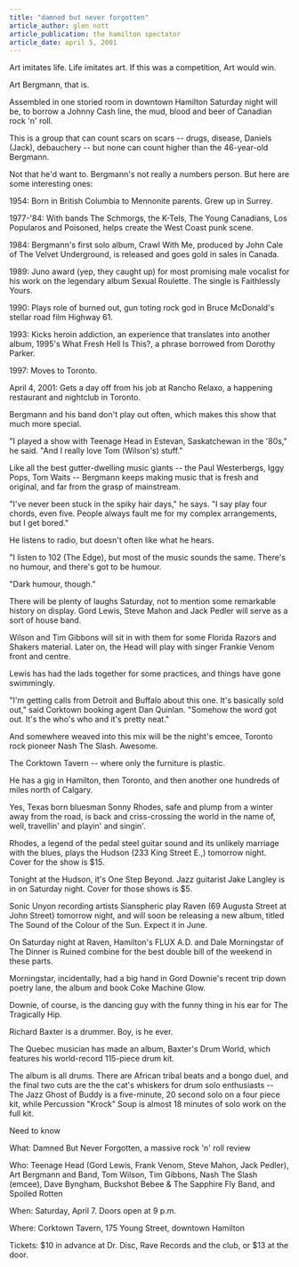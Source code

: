 ```yaml
---
title: "damned but never forgotten"
article_author: glen nott
article_publication: the hamilton spectator
article_date: april 5, 2001
---
```

Art imitates life. Life imitates art. If this was a competition, Art would win.

Art Bergmann, that is.

Assembled in one storied room in downtown Hamilton Saturday night will be, to borrow a Johnny Cash line, the mud, blood and beer of Canadian rock 'n' roll.

This is a group that can count scars on scars -- drugs, disease, Daniels (Jack), debauchery -- but none can count higher than the 46-year-old Bergmann.

Not that he'd want to. Bergmann's not really a numbers person. But here are some interesting ones:

1954: Born in British Columbia to Mennonite parents. Grew up in Surrey.

1977-'84: With bands The Schmorgs, the K-Tels, The Young Canadians, Los Popularos and Poisoned, helps create the West Coast punk scene.

1984: Bergmann's first solo album, Crawl With Me, produced by John Cale of The Velvet Underground, is released and goes gold in sales in Canada.

1989: Juno award (yep, they caught up) for most promising male vocalist for his work on the legendary album Sexual Roulette. The single is Faithlessly Yours.

1990: Plays role of burned out, gun toting rock god in Bruce McDonald's stellar road film Highway 61.

1993: Kicks heroin addiction, an experience that translates into another album, 1995's What Fresh Hell Is This?, a phrase borrowed from Dorothy Parker.

1997: Moves to Toronto.

April 4, 2001: Gets a day off from his job at Rancho Relaxo, a happening restaurant and nightclub in Toronto.

Bergmann and his band don't play out often, which makes this show that much more special.

"I played a show with Teenage Head in Estevan, Saskatchewan in the '80s," he said. "And I really love Tom (Wilson's) stuff."

Like all the best gutter-dwelling music giants -- the Paul Westerbergs, Iggy Pops, Tom Waits -- Bergmann keeps making music that is fresh and original, and far from the grasp of mainstream.

"I've never been stuck in the spiky hair days," he says. "I say play four chords, even five. People always fault me for my complex arrangements, but I get bored."

He listens to radio, but doesn't often like what he hears.

"I listen to 102 (The Edge), but most of the music sounds the same. There's no humour, and there's got to be humour.

"Dark humour, though."

There will be plenty of laughs Saturday, not to mention some remarkable history on display. Gord Lewis, Steve Mahon and Jack Pedler will serve as a sort of house band.

Wilson and Tim Gibbons will sit in with them for some Florida Razors and Shakers material. Later on, the Head will play with singer Frankie Venom front and centre.

Lewis has had the lads together for some practices, and things have gone swimmingly.

"I'm getting calls from Detroit and Buffalo about this one. It's basically sold out," said Corktown booking agent Dan Quinlan. "Somehow the word got out. It's the who's who and it's pretty neat."

And somewhere weaved into this mix will be the night's emcee, Toronto rock pioneer Nash The Slash. Awesome.

The Corktown Tavern -- where only the furniture is plastic.

He has a gig in Hamilton, then Toronto, and then another one hundreds of miles north of Calgary.

Yes, Texas born bluesman Sonny Rhodes, safe and plump from a winter away from the road, is back and criss-crossing the world in the name of, well, travellin' and playin' and singin'.

Rhodes, a legend of the pedal steel guitar sound and its unlikely marriage with the blues, plays the Hudson (233 King Street E.,) tomorrow night. Cover for the show is $15.

Tonight at the Hudson, it's One Step Beyond. Jazz guitarist Jake Langley is in on Saturday night. Cover for those shows is $5.

Sonic Unyon recording artists Sianspheric play Raven (69 Augusta Street at John Street) tomorrow night, and will soon be releasing a new album, titled The Sound of the Colour of the Sun. Expect it in June.

On Saturday night at Raven, Hamilton's FLUX A.D. and Dale Morningstar of The Dinner is Ruined combine for the best double bill of the weekend in these parts.

Morningstar, incidentally, had a big hand in Gord Downie's recent trip down poetry lane, the album and book Coke Machine Glow.

Downie, of course, is the dancing guy with the funny thing in his ear for The Tragically Hip.

Richard Baxter is a drummer. Boy, is he ever.

The Quebec musician has made an album, Baxter's Drum World, which features his world-record 115-piece drum kit.

The album is all drums. There are African tribal beats and a bongo duel, and the final two cuts are the the cat's whiskers for drum solo enthusiasts -- The Jazz Ghost of Buddy is a five-minute, 20 second solo on a four piece kit, while Percussion "Krock" Soup is almost 18 minutes of solo work on the full kit.

Need to know

What: Damned But Never Forgotten, a massive rock 'n' roll review

Who: Teenage Head (Gord Lewis, Frank Venom, Steve Mahon, Jack Pedler), Art Bergmann and Band, Tom Wilson, Tim Gibbons, Nash The Slash (emcee), Dave Byngham, Buckshot Bebee &amp; The Sapphire Fly Band, and Spoiled Rotten

When: Saturday, April 7. Doors open at 9 p.m.

Where: Corktown Tavern, 175 Young Street, downtown Hamilton

Tickets: $10 in advance at Dr. Disc, Rave Records and the club, or $13 at the door.
